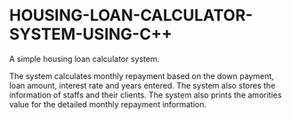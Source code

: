 # HOUSING-LOAN-CALCULATOR-SYSTEM-USING-C++
A simple housing loan calculator system.

The system calculates monthly repayment based on the down payment, loan amount, interest rate and years entered.
The system also stores the information of staffs and their clients.
The system also prints the amorities value for the detailed monthly repayment information.
